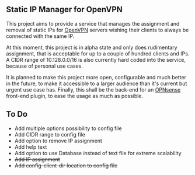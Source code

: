 ## Static IP Manager for OpenVPN

This project aims to provide a service that manages the assignment and removal of static IPs for [OpenVPN](https://openvpn.net/) servers wishing their clients to always be connected with the same IP.

At this moment, this project is in alpha state and only does rudimentary assignment, that is acceptable for up to a couple of hundred clients and IPs. A CIDR range of 10.128.0.0/16 is also currently hard coded into the service, because of personal use cases.

It is planned to make this project more open, configurable and much better in the future, to make it accessible to a larger audience than it's current but urgent use case has.
Finally, this shall be the back-end for an [OPNsense](https://opnsense.org/) front-end plugin, to ease the usage as much as possible.

## To Do
* Add multiple options possibility to config file
* Add CIDR range to config file
* Add option to remove IP assignment
* Add help text
* Add option to use Database instead of text file for extreme scalability
* ~~Add IP assignment~~
* ~~Add config-client-dir location to config file~~  